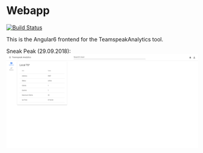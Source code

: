# Webapp
[![Build Status](https://travis-ci.org/TeamspeakAnalytics/webapp.svg?branch=develop)](https://travis-ci.org/TeamspeakAnalytics/webapp)

This is the Angular6 frontend for the TeamspeakAnalytics tool.

Sneak Peak (29.09.2018):
![SneakPeak Image](https://github.com/TeamspeakAnalytics/webapp/blob/develop/sneakpeak.png?raw=true)

